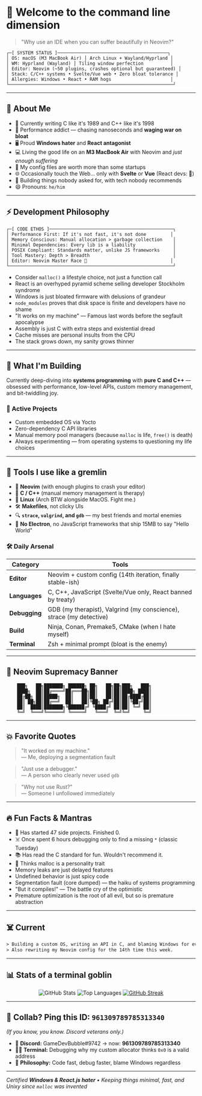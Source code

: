 # 👋 Welcome to the command line dimension
> "Why use an IDE when you can suffer beautifully in Neovim?"

```
┌─[ SYSTEM STATUS ]─────────────────────────────────────────┐
│ OS: macOS (M3 MacBook Air) ⎪ Arch Linux + Wayland/Hyprland │
│ WM: Hyprland (Wayland) ⎪ Tiling window perfection          │
│ Editor: Neovim (~50 plugins, crashes optional but guaranteed) │
│ Stack: C/C++ systems • Svelte/Vue web • Zero bloat tolerance │
│ Allergies: Windows • React • RAM hogs                      │
└─────────────────────────────────────────────────────────────┘
```

---

## 🧠 About Me

- 🧵 Currently writing C like it's 1989 and C++ like it's 1998
- 🚀 Performance addict — chasing nanoseconds and **waging war on bloat**
- 🖥️ Proud **Windows hater** and **React antagonist**
- 💻 Living the good life on an **M3 MacBook Air** with Neovim and *just enough suffering*
- 🧼 My config files are worth more than some startups
- 🌐 Occasionally touch the Web… only with **Svelte** or **Vue** (React devs: 🫣)
- 🧪 Building things nobody asked for, with tech nobody recommends
- 😄 Pronouns: `he/him`

---

## ⚡ Development Philosophy

```
┌─[ CODE ETHOS ]──────────────────────────────────────────────┐
│ Performance First: If it's not fast, it's not done         │
│ Memory Conscious: Manual allocation > garbage collection    │
│ Minimal Dependencies: Every lib is a liability              │
│ POSIX Compliant: Standards matter, unlike JS frameworks     │
│ Tool Mastery: Depth > Breadth                               │
│ Editor: Neovim Master Race 🧠                               │
└─────────────────────────────────────────────────────────────┘
```

* Consider `malloc()` a lifestyle choice, not just a function call
* React is an overhyped pyramid scheme selling developer Stockholm syndrome
* Windows is just bloated firmware with delusions of grandeur
* `node_modules` proves that disk space is finite and developers have no shame
* "It works on my machine" — Famous last words before the segfault apocalypse
* Assembly is just C with extra steps and existential dread
* Cache misses are personal insults from the CPU
* The stack grows down, my sanity grows thinner

---

## 🚀 What I'm Building

Currently deep-diving into **systems programming** with **pure C and C++** — obsessed with performance, low-level APIs, custom memory management, and bit-twiddling joy.

### 🔨 Active Projects

* Custom embedded OS via Yocto
* Zero-dependency C API libraries
* Manual memory pool managers (because `malloc` is life, `free()` is death)
* Always experimenting — from operating systems to questioning my life choices

---

## 🔧 Tools I use like a gremlin

- 🦾 **Neovim** (with enough plugins to crash your editor)
- 🧱 **C / C++** (manual memory management is therapy)
- 🐧 **Linux** (Arch BTW alongside MacOS. Fight me.)
- 🛠️ **Makefiles**, not clicky UIs
- 🔍 **`strace`, `valgrind`, and `gdb`** — my best friends and mortal enemies
- 🚫 **No Electron**, no JavaScript frameworks that ship 15MB to say "Hello World"

### 🛠️ Daily Arsenal

| Category      | Tools                                                               |
| ------------- | ------------------------------------------------------------------- |
| **Editor**    | Neovim + custom config (14th iteration, finally stable-ish)         |
| **Languages** | C, C++, JavaScript (Svelte/Vue only, React banned by treaty)        |
| **Debugging** | GDB (my therapist), Valgrind (my conscience), strace (my detective) |
| **Build**     | Ninja, Conan, Premake5, CMake (when I hate myself)                  |
| **Terminal**  | Zsh + minimal prompt (bloat is the enemy)                           |

---

## 🎯 Neovim Supremacy Banner

```
    ███╗   ██╗███████╗ ██████╗ ██╗   ██╗██╗███╗   ███╗
    ████╗  ██║██╔════╝██╔═══██╗██║   ██║██║████╗ ████║
    ██╔██╗ ██║█████╗  ██║   ██║██║   ██║██║██╔████╔██║
    ██║ ██╗██║██╔══╝  ██║   ██║╚██╗ ██╔╝██║██║╚██╔╝██║
    ██║  ████║███████╗╚██████╔╝ ╚████╔╝ ██║██║ ╚═╝ ██║
    ╚═╝  ╚═══╝╚══════╝ ╚═════╝   ╚═══╝  ╚═╝╚═╝     ╚═╝
```

---

## 💥 Favorite Quotes

> "It worked on my machine."  
> — Me, deploying a segmentation fault

> "Just use a debugger."  
> — A person who clearly never used `gdb`

> "Why not use Rust?"  
> — Someone I unfollowed immediately

---

## 🔥 Fun Facts & Mantras

* 🤡 Has started 47 side projects. Finished 0.
* ☠️ Once spent 6 hours debugging only to find a missing `*` (classic Tuesday)
* 📚 Has read the C standard for fun. Wouldn't recommend it.
* 💾 Thinks malloc is a personality trait
* Memory leaks are just delayed features
* Undefined behavior is just spicy code
* Segmentation fault (core dumped) — the haiku of systems programming
* "But it compiles!" — The battle cry of the optimistic
* Premature optimization is the root of all evil, but so is premature abstraction

---

## ☠️ Current

```txt
> Building a custom OS, writing an API in C, and blaming Windows for everything.
> Also rewriting my Neovim config for the 14th time this week.
```

---

## 📊 Stats of a terminal goblin

<div align="center">
  <img src="https://github-readme-stats.vercel.app/api?username=AbsurdlyUnique&theme=transparent&show_icons=true&hide_border=true" alt="GitHub Stats" />
  <img src="https://github-readme-stats.vercel.app/api/top-langs/?username=AbsurdlyUnique&theme=transparent&hide_border=true" alt="Top Languages" />
  <a href="https://git.io/streak-stats">
    <img src="https://streak-stats.demolab.com?user=AbsurdlyUnique&theme=transparent&hide_border=true&date_format=M%20j%5B%2C%20Y%5D" alt="GitHub Streak" />
  </a>
</div>

---

## 🤝 Collab? Ping this ID: `961309789785313340`  
*(If you know, you know. Discord veterans only.)*

* 💬 **Discord:** GameDevBubble#9742 → now: **961309789785313340**
* 🧑‍💻 **Terminal:** Debugging why my custom allocator thinks `0x0` is a valid address
* 🧠 **Philosophy:** Code fast, debug faster, blame Windows regardless

---

*Certified **Windows & React.js hater** • Keeping things minimal, fast, and Unixy since `malloc` was invented*

<!---
AbsurdlyUnique/AbsurdlyUnique is a ✨ special ✨ repository because its `README.md` (this file) appears on your GitHub profile.
You can click the Preview link to take a look at your changes.
--->

